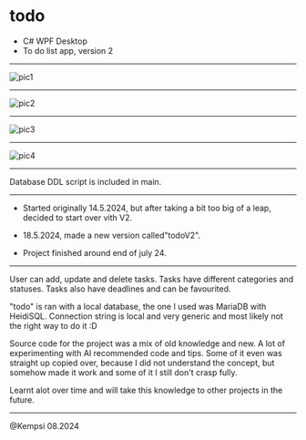 # todo
- C# WPF Desktop
- To do list app, version 2
_______________________________________________________

![pic1](https://github.com/user-attachments/assets/51811b14-d2c2-4c29-97a7-19b530679748)
_______________________________________________________
![pic2](https://github.com/user-attachments/assets/e5112c2d-bc41-4e41-b8db-bd2df852ecf6)
_______________________________________________________
![pic3](https://github.com/user-attachments/assets/1254e09b-b228-4f4a-9595-58d8f4c47ec2)
_______________________________________________________
![pic4](https://github.com/user-attachments/assets/5c1a4c8a-429e-4ab6-bbae-c36debd4df1d)

_______________________________________________________

Database DDL script is included in main.

_______________________________________________________

- Started originally 14.5.2024, but after taking a bit too big of a leap, decided to start over vith V2.

- 18.5.2024, made a new version called"todoV2".
- Project finished around end of july 24.


________________________________________________________

User can add, update and delete tasks. Tasks have different categories and statuses.
Tasks also have deadlines and can be favourited.

"todo" is ran with a local database, the one I used was MariaDB with HeidiSQL.
Connection string is local and very generic and most likely not the right way to do it :D

Source code for the project was a mix of old knowledge and new. A lot of experimenting with AI recommended code 
and tips. Some of it even was straight up copied over, because I did not understand the concept,
but somehow made it work and some of it I still don't crasp fully.

Learnt alot over time and will take this knowledge to other projects in the future.

________________________________________________________

@Kempsi
08.2024
